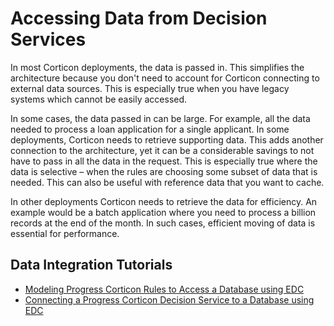 # Accessing Data from Decision Services

In most Corticon deployments, the data is passed in. This simplifies the architecture because you don't need to account for Corticon connecting to external data sources. This is especially true when you have legacy systems which cannot be easily accessed.

In some cases, the data passed in can be large. For example, all the data needed to process a loan application for a single applicant. In some deployments, Corticon needs to retrieve supporting data. This adds another connection to the architecture, yet it can be a considerable savings to not have to pass in all the data in the request. This is especially true where the data is selective – when the rules are choosing some subset of data that is needed. This can also be useful with reference data that you want to cache.

In other deployments Corticon needs to retrieve the data for efficiency. An example would be a batch application where you need to process a billion records at the end of the month. In such cases, efficient moving of data is essential for performance.

## Data Integration Tutorials

* [Modeling Progress Corticon Rules to Access a Database using EDC](https://docs.progress.com/bundle/corticon-edc-modeling-tutorial/page/Tutorial-Modeling-Progress-Corticon-Rules-to-Access-a-Database-using-EDC.html)
* [Connecting a Progress Corticon Decision Service to a Database using EDC](https://docs.progress.com/bundle/corticon-connect-to-db-using-edc/page/Tutorial-Connecting-a-Progress-Corticon-Decision-Service-to-a-Database-using-EDC.html)
